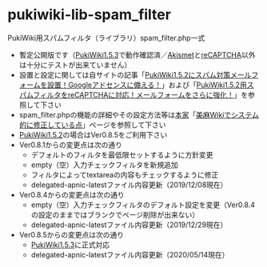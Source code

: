 # pukiwiki-lib-spam_filter

PukiWiki用スパムフィルタ（ライブラリ）spam_filter.php一式

- 暫定公開版です（[PukiWiki1.5.3](https://pukiwiki.osdn.jp/?PukiWiki/Download/1.5.3)で動作確認済／[Akismet](https://akismet.com/development/)と[reCAPTCHA](https://ja.wikipedia.org/wiki/ReCAPTCHA)以外は十分にテストが出来ていません）
- 設置と設定に関しては自サイトの記事「[PukiWiki1.5.2にスパム対策メールフォームを設置！Googleアドセンスに備える！](https://dajya-ranger.com/pukiwiki/setting-mail-form/)」および「[PukiWiki1.5.2用スパムフィルタをreCAPTCHAに対応！メールフォームをさらに強化！](https://dajya-ranger.com/pukiwiki/setting-mail-form-recaptcha/)」を参照して下さい
- spam_filter.phpの機能の詳細やその設定方法等は[本家](http://miasa.info/index.php?TopPage)「[美麻Wikiでシステム的に修正している点](http://miasa.info/index.php?%C8%FE%CB%E3Wiki%A4%C7%A5%B7%A5%B9%A5%C6%A5%E0%C5%AA%A4%CB%BD%A4%C0%B5%A4%B7%A4%C6%A4%A4%A4%EB%C5%C0#ofa18e88)」ページを参照して下さい
- [PukiWiki1.5.2](https://pukiwiki.osdn.jp/?PukiWiki/Download/1.5.2)の場合はVer0.8.5をご利用下さい
- Ver0.8.1からの変更点は次の通り
	- デフォルトのフィルタを最低限セットするように方針変更
	- empty（空）入力チェックフィルタを新規追加
	- フィルタによってtextareaの内容もチェックするように修正
	- delegated-apnic-latestファイル内容更新（2019/12/08現在）
- Ver0.8.4からの変更点は次の通り
	- empty（空）入力チェックフィルタのデフォルト設定を変更（Ver0.8.4の設定のままではブランクでページ削除が出来ない）
	- delegated-apnic-latestファイル内容更新（2019/12/29現在）
- Ver0.8.5からの変更点は次の通り
	- [PukiWiki1.5.3](https://pukiwiki.osdn.jp/?PukiWiki/Download/1.5.3)に正式対応
	- delegated-apnic-latestファイル内容更新（2020/05/14現在）
